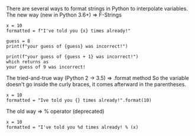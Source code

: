 There are several ways to format strings in Python to interpolate variables.
The new way (new in Python 3.6+) => F-Strings

```
x = 10
formatted = f"I've told you {x} times already!"
```

```
guess = 8
print(f"your guess of {guess} was incorrect!")

print(f"your guess of {guess + 1} was incorrect!")
which returns as
your guess of 9 was incorrect!

```

The tried-and-true way (Python 2 -> 3.5) => .format method
So the variable doesn't go inside the curly braces, it comes afterward in the parentheses.

```
x = 10
formatted = "Ive told you {} times already!".format(10)
```

The old way => % operator (deprecated)

```
x = 10
formatted = "I've told you %d times already! % (x)
```
